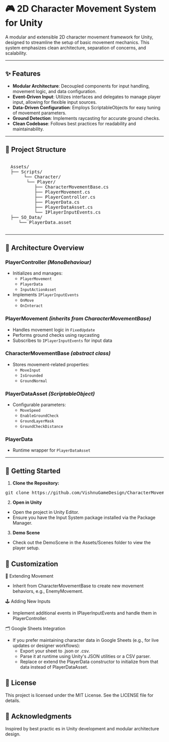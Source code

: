 # 🎮 2D Character Movement System for Unity

A modular and extensible 2D character movement framework for Unity, designed to streamline the setup of basic movement mechanics. This system emphasizes clean architecture, separation of concerns, and scalability.

---

## ✨ Features

- **Modular Architecture**: Decoupled components for input handling, movement logic, and data configuration.
- **Event-Driven Input**: Utilizes interfaces and delegates to manage player input, allowing for flexible input sources.
- **Data-Driven Configuration**: Employs ScriptableObjects for easy tuning of movement parameters.
- **Ground Detection**: Implements raycasting for accurate ground checks.
- **Clean Codebase**: Follows best practices for readability and maintainability.

---

## 📁 Project Structure

<pre> 
  Assets/
  ├── Scripts/ 
       └── Character/ 
        └── Player/ 
           ├── CharacterMovementBase.cs 
           ├── PlayerMovement.cs
           ├── PlayerController.cs 
           ├── PlayerData.cs 
           ├── PlayerDataAsset.cs 
           └── IPlayerInputEvents.cs 
  ├── SO_Data/ 
     └── PlayerData.asset 

</pre>

---

## 🧩 Architecture Overview

### PlayerController *(MonoBehaviour)*
- Initializes and manages:
  - `PlayerMovement`
  - `PlayerData`
  - `InputActionAsset`
- Implements `IPlayerInputEvents`
  - `OnMove`
  - `OnInteract`

### PlayerMovement *(inherits from CharacterMovementBase)*
- Handles movement logic in `FixedUpdate`
- Performs ground checks using raycasting
- Subscribes to `IPlayerInputEvents` for input data

### CharacterMovementBase *(abstract class)*
- Stores movement-related properties:
  - `MoveInput`
  - `IsGrounded`
  - `GroundNormal`

### PlayerDataAsset *(ScriptableObject)*
- Configurable parameters:
  - `MoveSpeed`
  - `EnableGroundCheck`
  - `GroundLayerMask`
  - `GroundCheckDistance`

### PlayerData
- Runtime wrapper for `PlayerDataAsset`

---

## 🚀 Getting Started

1. **Clone the Repository:**

<pre>
git clone https://github.com/VishnuGameDesign/CharacterMovement2D.git
</pre>

2. **Open in Unity**
- Open the project in Unity Editor.
- Ensure you have the Input System package installed via the Package Manager.

3. **Demo Scene**
- Check out the DemoScene in the Assets/Scenes folder to view the player setup.

## 🧪 Customization

🔄 Extending Movement
- Inherit from CharacterMovementBase to create new movement behaviors, e.g., EnemyMovement.

🕹️ Adding New Inputs
- Implement additional events in IPlayerInputEvents and handle them in PlayerController.

🗂️ Google Sheets Integration
- If you prefer maintaining character data in Google Sheets (e.g., for live updates or designer workflows):
  - Export your sheet to .json or .csv.
  - Parse it at runtime using Unity's JSON utilities or a CSV parser.
  - Replace or extend the PlayerData constructor to initialize from that data instead of PlayerDataAsset.

## 📄 License

This project is licensed under the MIT License. See the LICENSE file for details.

## 🙌 Acknowledgments

Inspired by best practic
es in Unity development and modular architecture design.

